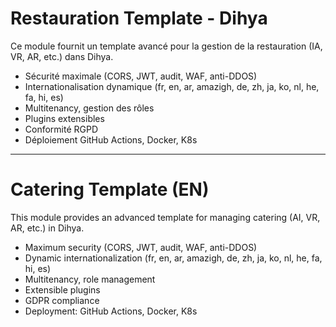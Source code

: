 # Restauration Template - Dihya

Ce module fournit un template avancé pour la gestion de la restauration (IA, VR, AR, etc.) dans Dihya.

- Sécurité maximale (CORS, JWT, audit, WAF, anti-DDOS)
- Internationalisation dynamique (fr, en, ar, amazigh, de, zh, ja, ko, nl, he, fa, hi, es)
- Multitenancy, gestion des rôles
- Plugins extensibles
- Conformité RGPD
- Déploiement GitHub Actions, Docker, K8s

---

# Catering Template (EN)

This module provides an advanced template for managing catering (AI, VR, AR, etc.) in Dihya.

- Maximum security (CORS, JWT, audit, WAF, anti-DDOS)
- Dynamic internationalization (fr, en, ar, amazigh, de, zh, ja, ko, nl, he, fa, hi, es)
- Multitenancy, role management
- Extensible plugins
- GDPR compliance
- Deployment: GitHub Actions, Docker, K8s
